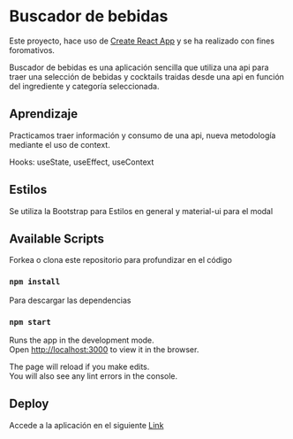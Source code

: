 # Buscador de bebidas


Este proyecto, hace uso de [Create React App](https://github.com/facebook/create-react-app) y se ha realizado con fines foromativos.  

Buscador de bebidas es una aplicación sencilla que utiliza una api para traer una selección de bebidas y cocktails traidas desde una api en función del ingrediente y categoría seleccionada.

## Aprendizaje

Practicamos traer información y consumo de una api, nueva metodología mediante el uso de context.

Hooks: useState, useEffect, useContext

## Estilos

Se utiliza la Bootstrap para Estilos en general y material-ui para el modal

## Available Scripts

Forkea o clona este repositorio para profundizar en el código

### `npm install`
Para descargar las dependencias

### `npm start`

Runs the app in the development mode.\
Open [http://localhost:3000](http://localhost:3000) to view it in the browser.

The page will reload if you make edits.\
You will also see any lint errors in the console.


## Deploy

Accede a la aplicación en el siguiente [Link](https://drinksncocktails.netlify.app)
